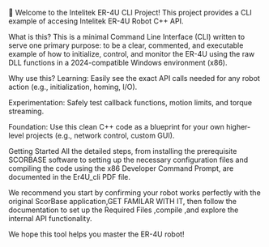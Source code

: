 👋 Welcome to the Intelitek ER-4U CLI Project!
This project provides a CLI example of accesing Intelitek ER-4U Robot C++ API.

What is this?
This is a minimal Command Line Interface (CLI) written to serve one primary purpose: to be a clear, commented, and executable example of how to initialize, control, and monitor the ER-4U using the raw DLL functions in a 2024-compatible Windows environment (x86).

Why use this?
Learning: Easily see the exact API calls needed for any robot action (e.g., initialization, homing, I/O).

Experimentation: Safely test callback functions, motion limits, and torque streaming.

Foundation: Use this clean C++ code as a blueprint for your own higher-level projects (e.g., network control, custom GUI).

Getting Started
All the detailed steps, from installing the prerequisite SCORBASE software to setting up the necessary configuration files and compiling the code using the x86 Developer Command Prompt, are documented in the Er4U_cli PDF file.

We recommend you start by confirming your robot works perfectly with the original ScorBase application,GET FAMILAR WITH IT, 
then follow the documentation to set up the Required Files ,compile ,and explore the internal API functionality.

We hope this tool helps you master the ER-4U robot!
